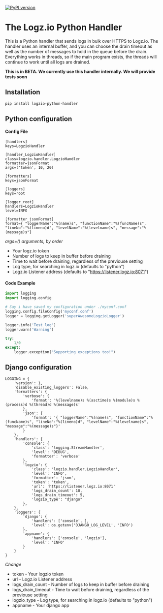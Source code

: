[![PyPI version](https://badge.fury.io/py/logzio-python-handler.svg)](https://badge.fury.io/py/logzio-python-handler)

# The Logz.io Python Handler
This is a Python handler that sends logs in bulk over HTTPS to Logz.io. The handler uses an internal buffer, and you can choose the drain timeout as well as the number of messages to hold in the queue before the drain. Everything works in threads, so if the main program exists, the threads will continue to work until all logs are drained.

**This is in BETA. We currently use this handler internally. We will provide tests soon**

## Installation
```bash
pip install logzio-python-handler
```

## Python configuration
#### Config File
```
[handlers]
keys=LogzioHandler

[handler_LogzioHandler]
class=logzio.handler.LogzioHandler
formatter=jsonFormat
args=('token', 10, 20)

[formatters]
keys=jsonFormat

[loggers]
keys=root

[logger_root]
handlers=LogzioHandler
level=INFO

[formatter_jsonFormat]
format={ "loggerName":"%(name)s", "functionName":"%(funcName)s", "lineNo":"%(lineno)d", "levelName":"%(levelname)s", "message":"%(message)s"}
```
*args=() arguments, by order*
 - Your logz.io token
 - Number of logs to keep in buffer before draining
 - Time to wait before draining, regardless of the previouse setting
 - Log type, for searching in logz.io (defaults to "python")
 - Logz.io Listener address (defaults to "https://listener.logz.io:8071")

#### Code Example
```python
import logging
import logging.config

# Say i have saved my configuration under ./myconf.conf
logging.config.fileConfig('myconf.conf')
logger = logging.getLogger('superAwesomeLogzioLogger')

logger.info('Test log')
logger.warn('Warning')

try:
    1/0
except:
    logger.exception("Supporting exceptions too!")
```

## Django configuration
```
LOGGING = {
    'version': 1,
    'disable_existing_loggers': False,
    'formatters': {
        'verbose': {
            'format': '%(levelname)s %(asctime)s %(module)s %(process)d %(thread)d %(message)s'
        },
        'json': {
            'format': '{ "loggerName":"%(name)s", "functionName":"%(funcName)s", "lineNo":"%(lineno)d", "levelName":"%(levelname)s", "message":"%(message)s"}'
        }
    },
    'handlers': {
        'console': {
            'class': 'logging.StreamHandler',
            'level': 'DEBUG',
            'formatter': 'verbose'
        },
        'logzio': {
            'class': 'logzio.handler.LogzioHandler',
            'level': 'INFO',
            'formatter': 'json',
            'token': 'token',
            'url': 'https://listener.logz.io:8071'
            'logs_drain_count': 10,
            'logs_drain_timeout': 5,
            'logzio_type': "django"
        },
    },
    'loggers': {
        'django': {
            'handlers': ['console', ],
            'level': os.getenv('DJANGO_LOG_LEVEL', 'INFO')
        },
        'appname': {
            'handlers': ['console', 'logzio'],
            'level': 'INFO'
        }
    }
}

```
*Change*
- token - Your logzio token
- url - Logz.io Listener address
- logs_drain_count - Number of logs to keep in buffer before draining
- logs_drain_timeout - Time to wait before draining, regardless of the previouse setting
- logzio_type - Log type, for searching in logz.io (defaults to "python")
- appname - Your django app
